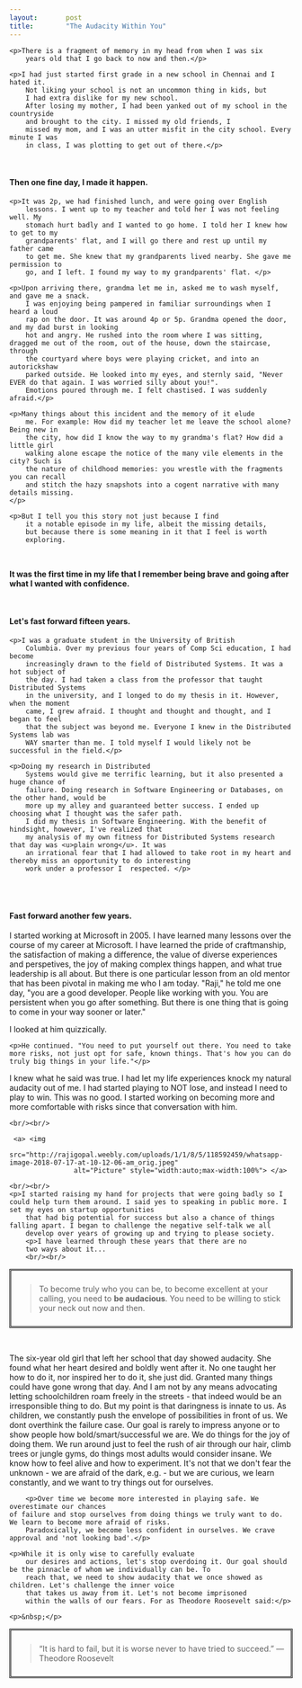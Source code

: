```yaml
---
layout:       post
title:        "The Audacity Within You"
---
```

<div className="blog-content">


    <p>There is a fragment of memory in my head from when I was six
        years old that I go back to now and then.</p>

    <p>I had just started first grade in a new school in Chennai and I hated it.
	    Not liking your school is not an uncommon thing in kids, but
        I had extra dislike for my new school.  
        After losing my mother, I had been yanked out of my school in the countryside
        and brought to the city. I missed my old friends, I
        missed my mom, and I was an utter misfit in the city school. Every minute I was
        in class, I was plotting to get out of there.</p>
<br/>
    <h4>Then one fine day, I made it happen. </h4>

    <p>It was 2p, we had finished lunch, and were going over English
        lessons. I went up to my teacher and told her I was not feeling well. My
        stomach hurt badly and I wanted to go home. I told her I knew how to get to my
        grandparents' flat, and I will go there and rest up until my father came
        to get me. She knew that my grandparents lived nearby. She gave me permission to
        go, and I left. I found my way to my grandparents' flat. </p>

    <p>Upon arriving there, grandma let me in, asked me to wash myself, and gave me a snack. 
	    I was enjoying being pampered in familiar surroundings when I heard a loud
        rap on the door. It was around 4p or 5p. Grandma opened the door, and my dad burst in looking
        hot and angry. He rushed into the room where I was sitting, dragged me out of the room, out of the house, down the staircase, through
        the courtyard where boys were playing cricket, and into an autorickshaw
        parked outside. He looked into my eyes, and sternly said, "Never EVER do that again. I was worried silly about you!".
        Emotions poured through me. I felt chastised. I was suddenly afraid.</p>

    <p>Many things about this incident and the memory of it elude
        me. For example: How did my teacher let me leave the school alone? Being new in
        the city, how did I know the way to my grandma's flat? How did a little girl
        walking alone escape the notice of the many vile elements in the city? Such is
        the nature of childhood memories: you wrestle with the fragments you can recall
        and stitch the hazy snapshots into a cogent narrative with many details missing.
    </p>

    <p>But I tell you this story not just because I find
        it a notable episode in my life, albeit the missing details, 
        but because there is some meaning in it that I feel is worth
        exploring. 
        
<br/>
    <b><p>It was the first time in my life that I remember being brave and
        going after what I wanted with confidence.</p></b>
<br/>
	<p><h4>Let's fast forward fifteen years. </h4></p>

    <p>I was a graduate student in the University of British
        Columbia. Over my previous four years of Comp Sci education, I had become
        increasingly drawn to the field of Distributed Systems. It was a hot subject of
        the day. I had taken a class from the professor that taught Distributed Systems
        in the university, and I longed to do my thesis in it. However, when the moment
        came, I grew afraid. I thought and thought and thought, and I began to feel
        that the subject was beyond me. Everyone I knew in the Distributed Systems lab was
        WAY smarter than me. I told myself I would likely not be successful in the field.</p>

    <p>Doing my research in Distributed
        Systems would give me terrific learning, but it also presented a huge chance of
        failure. Doing research in Software Engineering or Databases, on the other hand, would be
        more up my alley and guaranteed better success. I ended up choosing what I thought was the safer path. 
        I did my thesis in Software Engineering. With the benefit of hindsight, however, I've realized that
        my analysis of my own fitness for Distributed Systems research that day was <u>plain wrong</u>. It was
        an irrational fear that I had allowed to take root in my heart and thereby miss an opportunity to do interesting
        work under a professor I  respected. </p>
<br/><br/>
    <h4>Fast forward another few years. </h4>
<p>I started working at Microsoft in 2005. I have learned many lessons over the course of my career at Microsoft. 
	I have learned the pride of craftmanship, the satisfaction of making a difference, the value of diverse experiences
	and perspetives, the joy of making complex things happen, and what true leadership is all about. But there is one particular lesson
	from an old mentor that has been pivotal in making me who I am today. "Raji," he told me one day, "you are a good developer. People like
	working with you. You are persistent when you go after something. But there is one thing that is going to come in your way sooner or later."</p>
	
<p>I looked at him quizzically.</p>
	
	<p>He continued. "You need to put yourself out there. You need to take more risks, not just opt for safe, known things. That's how you can do truly big things in your life."</p>

<p>I knew what he said was true. I had let my life experiences knock my natural audacity out of me. I had started playing
	to NOT lose, and instead I need to play to win. This was no good. I started working on becoming more and more comfortable with risks since that conversation
with him.</p>
	
	
	
	<br/><br/>

     <a> <img
					src="http://rajigopal.weebly.com/uploads/1/1/8/5/118592459/whatsapp-image-2018-07-17-at-10-12-06-am_orig.jpeg"
					alt="Picture" style="width:auto;max-width:100%"> </a>
	
	<br/><br/>
    <p>I started raising my hand for projects that were going badly so I could help turn them around. I said yes to speaking in public more. I set my eyes on startup opportunities
	    that had big potential for success but also a chance of things falling apart. I began to challenge the negative self-talk we all
	    develop over years of growing up and trying to please society. 
	    <p>I have learned through these years that there are no
        two ways about it...
        <br/><br/>
<div style="border-style:double;border-color:black;padding:10px">
        <blockquote>To become truly who you can be, to become excellent at your calling, you need to <b>be audacious</b>. You need to be willing to stick your
		neck out now and then.</blockquote>
    </div>
</p>
        <br/>
    <p>The six-year old girl that left her school that day showed
        audacity. She found what her heart desired and boldly went after it. No one taught her how to do it, nor inspired her to do it,
        she just did. Granted many things could have gone wrong
        that day. And I am not by any means advocating letting schoolchildren roam
        freely in the streets - that indeed would be an irresponsible thing to do. But my point is that daringness is 
	    innate to us. As children, we constantly push the envelope of possibilities in front of us.
	    We dont overthink the failure case. Our goal is rarely to impress anyone or to show people how bold/smart/successful we are.
	    We do things for the joy of doing them. We run around just to feel the rush of air through
        our hair, climb trees or jungle gyms, do things most adults would
        consider insane. We know how to feel alive and how to experiment. It's not that we
        don't fear the unknown - we are afraid of the dark, e.g. - but we are curious, we learn constantly, and we want to
	    try things out for ourselves. 
      </p>
        
        <p>Over time we become more interested in playing safe. We overestimate our chances
    of failure and stop ourselves from doing things we truly want to do.  We learn to become more afraid of risks. 
		Paradoxically, we become less confident in ourselves. We crave approval and 'not looking bad'.</p>

    <p>While it is only wise to carefully evaluate
        our desires and actions, let's stop overdoing it. Our goal should be the pinnacle of whom we individually can be. To
        reach that, we need to show audacity that we once showed as children. Let's challenge the inner voice 
        that takes us away from it. Let's not become imprisoned
        within the walls of our fears. For as Theodore Roosevelt said:</p>

    <p>&nbsp;</p>
    
<div style="border-style:double;border-color:black;padding:10px">
    <blockquote>
        “It is hard to fail, but it is worse never to have tried to succeed.”
― Theodore Roosevelt
    </blockquote>
    </div>

</div>